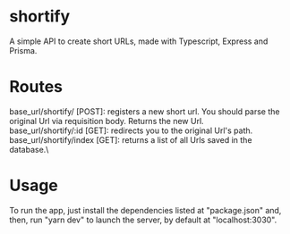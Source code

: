 # shortify
A simple API to create short URLs, made with Typescript, Express and Prisma.

# Routes
base_url/shortify/ [POST]: registers a new short url. You should parse the original Url via requisition body. Returns the new Url.\
base_url/shortify/:id [GET]: redirects you to the original Url's path.\
base_url/shortify/index [GET]: returns a list of all Urls saved in the database.\

# Usage
To run the app, just install the dependencies listed at "package.json" and, then, run "yarn dev" to launch the server, by default at "localhost:3030".   
